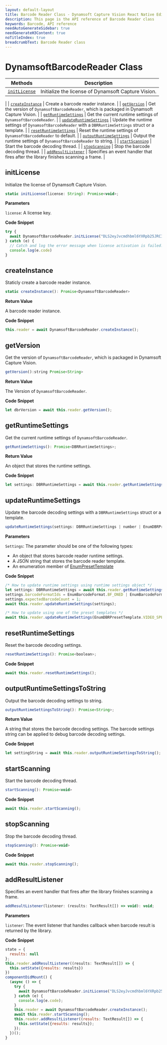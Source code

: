 ```yaml
---
layout: default-layout
title: Barcode Reader Class - Dynamsoft Capture Vision React Native Edition
description: This page is the API reference of Barcode Reader class
keywords: Barcode, API reference
needAutoGenerateSidebar: true
needGenerateH3Content: true
noTitleIndex: true
breadcrumbText: Barcode Reader class
---
```


# DynamsoftBarcodeReader Class

| Methods | Description |
| ------- | ----------- |
| [`initLicense`](#initlicense) | Initialize the license of Dynamsoft Capture Vision.
 |
| [`createInstance`](#createinstance) | Create a barcode reader instance. |
| [`getVersion`](#getversion) | Get the version of `DynamsoftBarcodeReader`, which is packaged in Dynamsoft Capture Vision. |
| [`getRuntimeSettings`](#getruntimesettings) | Get the current runtime settings of `DynamsoftBarcodeReader`. |
| [`updateRuntimeSettings`](#updateruntimesettings) | Update the runtime settings of `DynamsoftBarcodeReader` with a `DBRRuntimeSettings` struct or a template. |
| [`resetRuntimeSettings`](#resetruntimesettings) | Reset the runtime settings of `DynamsoftBarcodeReader` to default. |
| [`outputRuntimeSettings`](#outputruntimesettings) | Output the runtime settings of `DynamsoftBarcodeReader` to string. |
| [`startScanning`](#startscanning) | Start the barcode decoding thread. |
| [`stopScanning`](#stopscanning) | Stop the barcode decoding thread. |
| [`addResultListener`](#addresultlistener) | Specifies an event handler that fires after the library finishes scanning a frame. |

## initLicense

Initialize the license of Dynamsoft Capture Vision.

```js
static initLicense(license: String): Promise<void>;
```

**Parameters**

`license`: A license key.

**Code Snippet**

```js
try {
  await DynamsoftBarcodeReader.initLicense("DLS2eyJvcmdhbml6YXRpb25JRCI6IjIwMDAwMSJ9")
} catch (e) {
  // Catch and log the error message when license activation is failed.
  console.log(e.code)
}
```

## createInstance

Staticly create a barcode reader instance.

```js
static createInstance(): Promise<DynamsoftBarcodeReader>
```

**Return Value**

A barcode reader instance.

**Code Snippet**

```js
this.reader = await DynamsoftBarcodeReader.createInstance();
```

## getVersion

Get the version of `DynamsoftBarcodeReader`, which is packaged in Dynamsoft Capture Vision.

```js
getVersion():string Promise<String>
```

**Return Value**

The Version of `DynamsoftBarcodeReader`.

**Code Snippet**

```js
let dbrVersion = await this.reader.getVersion();
```

## getRuntimeSettings

Get the current runtime settings of `DynamsoftBarcodeReader`.

```js
getRuntimeSettings(): Promise<DBRRuntimeSettings>;
```

**Return Value**

An object that stores the runtime settings.

**Code Snippet**

```js
let settings: DBRRuntimeSettings = await this.reader.getRuntimeSettings();
```

## updateRuntimeSettings

Update the barcode decoding settings with a `DBRRuntimeSettings` struct or a template.

```js
updateRuntimeSettings(settings: DBRRuntimeSettings | number | EnumDBRPresetTemplate | String): Promise<boolean>;
```

**Parameters**

`Settings`: The parameter should be one of the following types:

- An object that stores barcode reader runtime settings.
- A JSON string that stores the barcode reader template.
- An enumeration member of [EnumPresetTemplate](../api-reference/enum-dbr-preset-template.md)

**Code Snippet**

```js
/* How to update runtime settings using runtime settings object */
let settings: DBRRuntimeSettings = await this.reader.getRuntimeSettings();
settings.barcodeFormatIds = EnumBarcodeFormat.BF_ONED | EnumBarcodeFormat.BF_QR_CODE;
settings.expectedBarcodeCount = 1;
await this.reader.updateRuntimeSettings(settings);

/* How to update using one of the preset templates */
await this.reader.updateRuntimeSettings(EnumDBRPresetTemplate.VIDEO_SPEED_FIRST);
```

## resetRuntimeSettings

Reset the barcode decoding settings.

```js
resetRuntimeSettings(): Promise<boolean>;
```

**Code Snippet**

```js
await this.reader.resetRuntimeSettings();
```

## outputRuntimeSettingsToString

Output the barcode decoding settings to string.

```js
outputRuntimeSettingsToString(): Promise<String>;
```

**Return Value**

A string that stores the barcode decoding settings. The barcode settings string can be applied to debug barcode decoding settings.

**Code Snippet**

```js
let settingString = await this.reader.outputRuntimeSettingsToString();
```

## startScanning

Start the barcode decoding thread.

```js
startScanning(): Promise<void>
```

**Code Snippet**

```js
await this.reader.startScanning();
```

## stopScanning

Stop the barcode decoding thread.

```js
stopScanning(): Promise<void>
```

**Code Snippet**

```js
await this.reader.stopScanning();
```

## addResultListener

Specifies an event handler that fires after the library finishes scanning a frame.

```js
addResultListener(listener: (results: TextResult[]) => void): void;
```

**Parameters**

`listener`: The event listener that handles callback when barcode result is returned by the library.

**Code Snippet**

```js
state = {
  results: null
};
this.reader.addResultListener((results: TextResult[]) => {
  this.setState({results: results})
})
componentDidMount() {
  (async () => {
    try {
      await DynamsoftBarcodeReader.initLicense("DLS2eyJvcmdhbml6YXRpb25JRCI6IjIwMDAwMSJ9")
    } catch (e) {
      console.log(e.code);
    }
    this.reader = await DynamsoftBarcodeReader.createInstance();
    await this.reader.startScanning();
    this.reader.addResultListener((results: TextResult[]) => {
      this.setState({results: results});
    });
  })();
}
```
